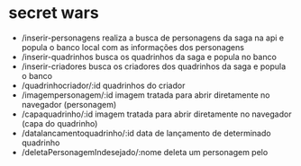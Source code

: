 # secret wars
* /inserir-personagens
realiza a busca de personagens da saga na api e popula o banco local com as informações dos personagens
* /inserir-quadrinhos
busca os quadrinhos da saga e popula no banco
* /inserir-criadores
busca os criadores dos quadrinhos da saga e popula o banco
* /quadrinhocriador/:id
quadrinhos do criador
* /imagempersonagem/:id
imagem tratada para abrir diretamente no navegador (personagem)
* /capaquadrinho/:id
imagem tratada para abrir diretamente no navegador (capa do quadrinho)
* /datalancamentoquadrinho/:id
data de lançamento de determinado quadrinho
* /deletaPersonagemIndesejado/:nome
deleta um personagem pelo
